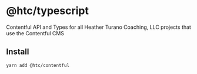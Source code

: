 # @htc/typescript

Contentful API and Types for all Heather Turano Coaching, LLC projects that use the Contentful CMS

## Install

```bash
yarn add @htc/contentful
```
